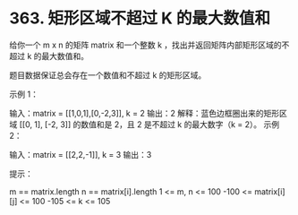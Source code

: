 # 363. 矩形区域不超过 K 的最大数值和
  给你一个 m x n 的矩阵 matrix 和一个整数 k ，找出并返回矩阵内部矩形区域的不超过 k 的最大数值和。
  
  题目数据保证总会存在一个数值和不超过 k 的矩形区域。
  
   
  
  示例 1：
  
  
  输入：matrix = [[1,0,1],[0,-2,3]], k = 2
  输出：2
  解释：蓝色边框圈出来的矩形区域 [[0, 1], [-2, 3]] 的数值和是 2，且 2 是不超过 k 的最大数字（k = 2）。
  示例 2：
  
  输入：matrix = [[2,2,-1]], k = 3
  输出：3
   
  
  提示：
  
  m == matrix.length
  n == matrix[i].length
  1 <= m, n <= 100
  -100 <= matrix[i][j] <= 100
  -105 <= k <= 105
   